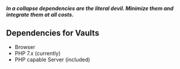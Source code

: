 ##### In a collapse dependencies are the ***literal devil***.  Minimize them and integrate them at all costs.

## Dependencies for Vaults
* Browser
* PHP 7.x (currently)
* PHP capable Server (included)

